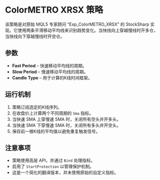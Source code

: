 # ColorMETRO XRSX 策略

该策略是对原始 MQL5 专家顾问 “Exp_ColorMETRO_XRSX” 的 StockSharp 实现。它使用两条平滑移动平均线来识别趋势变化。当快线向上穿越慢线时开多仓，当快线向下穿越慢线时开空仓。

## 参数

- **Fast Period** – 快速移动平均线的周期。
- **Slow Period** – 慢速移动平均线的周期。
- **Candle Type** – 用于计算的K线时间框架。

## 运行机制

1. 策略订阅选定的K线序列。
2. 在收盘价上计算两个不同周期的 `Sma` 指标。
3. 当快速 SMA 上穿慢速 SMA 时，关闭所有空头并开多头。
4. 当快速 SMA 下穿慢速 SMA 时，关闭所有多头并开空头。
5. 保存前一根K线的平均值以避免重复触发信号。

## 注意事项

- 策略使用高层 API，并通过 `Bind` 处理指标。
- 启用了 `StartProtection` 以管理保护机制。
- 这是一个简化的翻译版本，并未使用原始的自定义指标。

